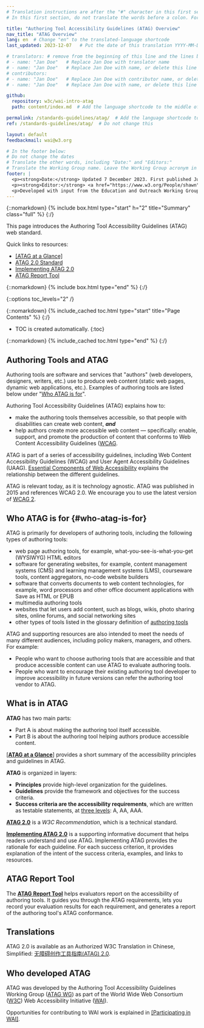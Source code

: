 ```yaml
---
# Translation instructions are after the "#" character in this first section. They are comments that do not show up in the web page. You do not need to translate the instructions after "#".
# In this first section, do not translate the words before a colon. For example, do not translate "title:". Do translate the text after "title:"

title: "Authoring Tool Accessibility Guidelines (ATAG) Overview"
nav_title: "ATAG Overview"
lang: en  # Change "en" to the translated-language shortcode
last_updated: 2023-12-07   # Put the date of this translation YYYY-MM-DD (with month in the middle)

# translators: # remove from the beginning of this line and the lines below: "# " (the hash sign and the space)
# - name: "Jan Doe"   # Replace Jan Doe with translator name
# - name: "Jan Doe"   # Replace Jan Doe with name, or delete this line if not multiple translators
# contributors:
# - name: "Jan Doe"   # Replace Jan Doe with contributor name, or delete this line if none
# - name: "Jan Doe"   # Replace Jan Doe with name, or delete this line if not multiple contributors

github:
  repository: w3c/wai-intro-atag
  path: content/index.md  # Add the language shortcode to the middle of the filename, for example: content/index.fr.md

permalink: /standards-guidelines/atag/  # Add the language shortcode to the end, with no slash at the end. For example /path/to/file/fr
ref: /standards-guidelines/atag/  # Do not change this

layout: default
feedbackmail: wai@w3.org

# In the footer below:
# Do not change the dates
# Translate the other words, including "Date:" and "Editors:"
# Translate the Working Group name. Leave the Working Group acronym in English.
footer: |
  <p><strong>Date:</strong> Updated 7 December 2023. First published July 2005.</p>
  <p><strong>Editor:</strong> <a href="https://www.w3.org/People/shawn">Shawn Lawton Henry</a>.</p>
  <p>Developed with input from the Education and Outreach Working Group (<a href="https://www.w3.org/WAI/EO/">EOWG</a>) and the Authoring Tool Accessibility Working Group (<a href="https://www.w3.org/WAI/AU/">AUWG</a>).</p>
---
```


{::nomarkdown}
{% include box.html type="start" h="2" title="Summary" class="full" %}
{:/}

This page introduces the Authoring Tool Accessibility Guidelines (ATAG) web standard.

Quick links to resources:
* [[ATAG at a Glance]](/standards-guidelines/atag/glance/)
* [ATAG 2.0 Standard](https://www.w3.org/TR/ATAG20/)
* [Implementing ATAG 2.0](https://www.w3.org/TR/IMPLEMENTING-ATAG20/)
* [ATAG Report Tool](https://www.w3.org/WAI/atag/report-tool/)

{::nomarkdown}
{% include box.html type="end" %}
{:/}

{::options toc_levels="2" /}

{::nomarkdown}
{% include_cached toc.html type="start" title="Page Contents" %}
{:/}

-   TOC is created automatically.
{:toc}

{::nomarkdown}
{% include_cached toc.html type="end" %}
{:/}

## Authoring Tools and ATAG

Authoring tools are software and services that "authors" (web
developers, designers, writers, etc.) use to produce web content (static
web pages, dynamic web applications, etc.). Examples of authoring tools
are listed below under "[Who ATAG is for](#who-atag-is-for)".

Authoring Tool Accessibility Guidelines (ATAG) explains how
to:

-   make the authoring tools themselves accessible, so that people with
    disabilities can create web content, ***and***
-   help authors create more accessible web content — specifically:
    enable, support, and promote the production of content that conforms
    to Web Content Accessibility Guidelines
    ([WCAG](/standards-guidelines/wcag/).

ATAG is part of a series of accessibility guidelines, including Web
Content Accessibility Guidelines (WCAG) and User Agent Accessibility
Guidelines (UAAG). [Essential Components of Web
Accessibility](/fundamentals/components/) explains the
relationship between the different guidelines.

ATAG is relevant today, as it is technology agnostic. ATAG was published in 2015 and references WCAG 2.0. We encourage you to use the latest version of [WCAG 2](https://www.w3.org/TR/WCAG2/).

## Who ATAG is for {#who-atag-is-for}

ATAG is primarily for developers of authoring tools, including the
following types of authoring tools:

-   web page authoring tools, for example, what-you-see-is-what-you-get
    (WYSIWYG) HTML editors
-   software for generating websites, for example, content management
    systems (CMS) and learning management systems (LMS), courseware tools,
    content aggregators, no-code website builders
-   software that converts documents to web content technologies, for example,
    word processors and other office document applications with Save as
    HTML or EPUB
-   multimedia authoring tools
-   websites that let users add content, such as blogs, wikis, photo
    sharing sites, online forums, and social networking sites
-   other types of tools listed in the glossary definition of [authoring
    tools](https://www.w3.org/TR/ATAG20/#def-Authoring-Tool)

ATAG and supporting resources are also intended to meet the needs of
many different audiences, including policy makers, managers, and others.
For example:

-   People who want to choose authoring
    tools that are accessible and
    that produce accessible content can use ATAG to evaluate authoring
    tools.
-   People who want to encourage their existing authoring tool developer
    to improve accessibility in future versions can refer the authoring
    tool vendor to ATAG.

## What is in ATAG

**ATAG** has two main parts:

-   Part A is about making the authoring tool itself accessible.
-   Part B is about the authoring tool helping authors produce
    accessible content.

[[**ATAG at a Glance**]](/standards-guidelines/atag/glance/) provides a short summary of the accessibility principles and guidelines in ATAG.

**ATAG** is organized in layers:

-   **Principles** provide high-level organization for the guidelines.
-   **Guidelines** provide the framework and objectives for the success
    criteria.
-   **Success criteria are the accessibility requirements**, which are
    written as testable statements, at [three
    levels](https://www.w3.org/TR/ATAG20/#intro_understand_levels_conformance):
    A, AA, AAA.

[**ATAG 2.0**](https://www.w3.org/TR/ATAG20/) is a _W3C Recommendation_, which is a technical standard.

[**Implementing ATAG 2.0**](https://www.w3.org/TR/IMPLEMENTING-ATAG20/)
is a supporting informative document that helps readers understand and
use ATAG. Implementing ATAG provides the rationale for each
guideline. For each success criterion, it provides explanation of the intent of the success criteria, examples, and links
to resources.

## ATAG Report Tool

The [**ATAG Report Tool**](https://www.w3.org/WAI/atag/report-tool/) helps evaluators report on the accessibility of authoring tools. It guides you through the ATAG requirements, lets you record your evaluation results for each requirement, and generates a report of the authoring tool's ATAG conformance.

## Translations

ATAG 2.0 is available as an Authorized W3C Translation in Chinese, Simplified: [无障碍创作工具指南(ATAG) 2.0](https://www.w3.org/Translations/ATAG20-zh/).

## Who developed ATAG

ATAG was developed by the Authoring Tool Accessibility Guidelines
Working Group ([ATAG WG](https://www.w3.org/WAI/AU/)) as part of
the World Wide Web Consortium ([W3C](https://www.w3.org/)) Web
Accessibility Initiative ([WAI](https://www.w3.org/WAI/)).

Opportunities for contributing to WAI work is explained
in [[Participating in WAI]](/about/participating/).
